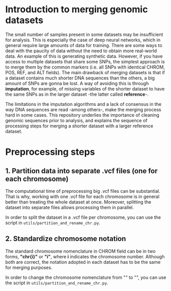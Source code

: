 # Introduction to merging genomic datasets

The small number of samples present in some datasets may be insufficient for analysis. This is especially the case of deep neural networks, which in general require large amounts of data for training. There are some ways to deal with the paucity of data without the need to obtain more real-world data. An example of this is generating synthetic data. However, if you have access to multiple datasets that share some SNPs, the simplest approach is to merge them by the common markers (i.e. all SNPs with identical CHROM, POS, REF, and ALT fields). The main drawback of merging datasets is that if a dataset contains much shorter DNA sequences than the others, a big amount of SNPs are gonna be lost. A way of avoiding this is through **imputation**, for example, of missing variables of the shorter dataset to have the same SNPs as in the larger dataset -the latter called **reference**-.

The limitations in the imputation algorithms and a lack of consensus in the way DNA sequences are read -among others-, make the merging process hard in some cases. This repository underlies the importance of cleaning genomic sequences prior to analysis, and explains the sequence of processing steps for merging a shorter dataset with a larger reference dataset.

# Preprocessing steps

## 1. Partition data into separate .vcf files (one for each chromosome)

The computational time of preprocessing big .vcf files can be substantial. That is why, working with one .vcf file for each chromosome is in general better than treating the whole dataset at once. Moreover, splitting the dataset into separate files allows processing them in parallel.

In order to split the dataset in a .vcf file per chromosome, you can use the script in `utils/partition_and_rename_chr.py`. 

## 2. Standardize chromosome notation

The standard chromosome nomenclature in CHROM field can be in two forms, **"chr{i}"** or **"i"**, where **i** indicates the chromosome number. Although both are correct, the notation adopted in each dataset has to be the same for merging purposes.

In order to change the chromosome nomenclature from "" to "", you can use the script in `utils/partition_and_rename_chr.py`.
